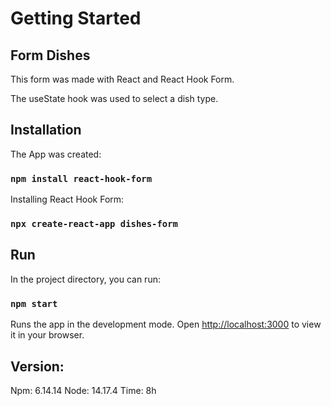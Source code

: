 # Getting Started

## Form Dishes

This form was made with React and React Hook Form.

The useState hook was used to select a dish type.

## Installation

The App was created:

### `npm install react-hook-form `

Installing React Hook Form:

### `npx create-react-app dishes-form `

## Run

In the project directory, you can run:

### `npm start`

Runs the app in the development mode.
Open [http://localhost:3000](http://localhost:3000) to view it in your browser.

## Version:

Npm: 6.14.14
Node: 14.17.4
Time: 8h
